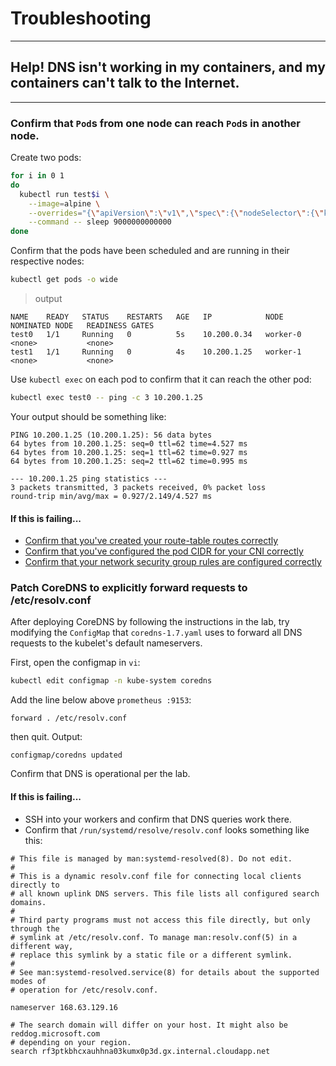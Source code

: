 # Troubleshooting
---

## Help! DNS isn't working in my containers, and my containers can't talk to the Internet.
---

### Confirm that `Pod`s from one node can reach `Pod`s in another node.

Create two pods:

```sh
for i in 0 1
do
  kubectl run test$i \
    --image=alpine \
    --overrides="{\"apiVersion\":\"v1\",\"spec\":{\"nodeSelector\":{\"kubernetes.io/hostname\": \"worker-$i\"}}}" \
    --command -- sleep 9000000000000
done
```

Confirm that the pods have been scheduled and are running in their respective nodes:

```sh
kubectl get pods -o wide
```

> output

```
NAME    READY   STATUS    RESTARTS   AGE   IP            NODE       NOMINATED NODE   READINESS GATES
test0   1/1     Running   0          5s    10.200.0.34   worker-0   <none>           <none>
test1   1/1     Running   0          4s    10.200.1.25   worker-1   <none>           <none>
```

Use `kubectl exec` on each pod to confirm that it can reach the other pod:

```sh
kubectl exec test0 -- ping -c 3 10.200.1.25
```

Your output should be something like:

```
PING 10.200.1.25 (10.200.1.25): 56 data bytes
64 bytes from 10.200.1.25: seq=0 ttl=62 time=4.527 ms
64 bytes from 10.200.1.25: seq=1 ttl=62 time=0.927 ms
64 bytes from 10.200.1.25: seq=2 ttl=62 time=0.995 ms

--- 10.200.1.25 ping statistics ---
3 packets transmitted, 3 packets received, 0% packet loss
round-trip min/avg/max = 0.927/2.149/4.527 ms
```

#### If this is failing...

- [Confirm that you've created your route-table routes correctly](./deltas/11-pod-network-routes.md)
- [Confirm that you've configured the pod CIDR for your CNI correctly](./deltas/09-bootstrapping-kubernetes-workers.md)
- [Confirm that your network security group rules are configured correctly](./deltas/03-provision-compute.md)

### Patch CoreDNS to explicitly forward requests to /etc/resolv.conf

After deploying CoreDNS by following the instructions in the lab, try modifying the `ConfigMap`
that `coredns-1.7.yaml` uses to forward all DNS requests
to the kubelet's default nameservers.

First, open the configmap in `vi`:

```sh
kubectl edit configmap -n kube-system coredns
```

Add the line below above `prometheus :9153`:

```
forward . /etc/resolv.conf
```

then quit. Output:

```
configmap/coredns updated
```

Confirm that DNS is operational per the lab.

#### If this is failing...

- SSH into your workers and confirm that DNS queries work there.
- Confirm that `/run/systemd/resolve/resolv.conf` looks something like this:

```
# This file is managed by man:systemd-resolved(8). Do not edit.
#
# This is a dynamic resolv.conf file for connecting local clients directly to
# all known uplink DNS servers. This file lists all configured search domains.
#
# Third party programs must not access this file directly, but only through the
# symlink at /etc/resolv.conf. To manage man:resolv.conf(5) in a different way,
# replace this symlink by a static file or a different symlink.
#
# See man:systemd-resolved.service(8) for details about the supported modes of
# operation for /etc/resolv.conf.

nameserver 168.63.129.16

# The search domain will differ on your host. It might also be reddog.microsoft.com
# depending on your region.
search rf3ptkbhcxauhhna03kumx0p3d.gx.internal.cloudapp.net
```

